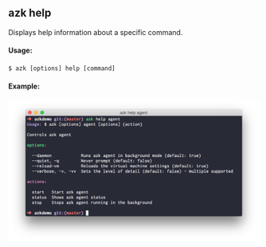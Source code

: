 ## azk help

Displays help information about a specific command.

#### Usage:

    $ azk [options] help [command]

#### Example:

![Figure 1-1](../../resources/images/azk_help.png)
